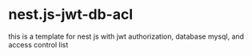 # nest.js-jwt-db-acl
this is a template for nest js with jwt authorization, database mysql, and access control list

